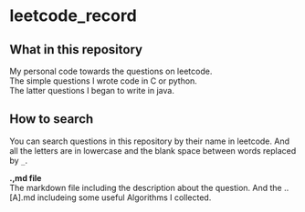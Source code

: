 # leetcode_record

## What in this repository
My personal code towards the questions on leetcode.   
The simple questions I wrote code in C or python.  
The latter questions I began to write in java.

## How to search
You can search questions in this repository by their name in leetcode. And all the letters are in lowercase and the blank space between words replaced by `_`.

**.,md file**   
The markdown file including the description about the question.
And the ..[A].md includeing some useful Algorithms I collected.
